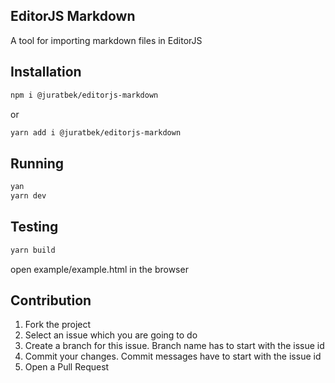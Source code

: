 ## EditorJS Markdown

A tool for importing markdown files in EditorJS

## Installation

```bash
npm i @juratbek/editorjs-markdown
```

or

```bash
yarn add i @juratbek/editorjs-markdown
```

## Running

```bash
yan
yarn dev
```

## Testing

```bash
yarn build
```

open example/example.html in the browser

## Contribution

1. Fork the project
2. Select an issue which you are going to do
3. Create a branch for this issue. Branch name has to start with the issue id
4. Commit your changes. Commit messages have to start with the issue id
5. Open a Pull Request
